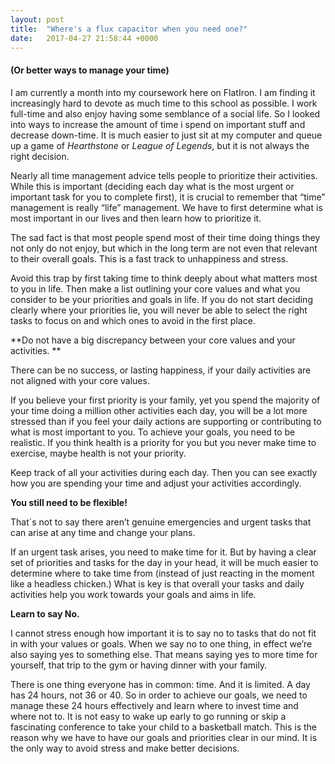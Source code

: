 ```yaml
---
layout: post
title:  "Where's a flux capacitor when you need one?"
date:   2017-04-27 21:58:44 +0000
---
```


#### (Or better ways to manage your time)

 I am currently a month into my coursework here on FlatIron. I am finding it increasingly hard to devote as much time to this school as possible. I work full-time and also enjoy having some semblance of a social life. So I looked into ways to increase the amount of time i spend on important stuff and decrease down-time. It is much easier to just sit at my computer and queue up a game of *Hearthstone* or *League of Legends*, but it is not always the right decision.

Nearly all time management advice tells people to prioritize their activities. While this is important (deciding each day what is the most urgent or important task for you to complete first), it is crucial to remember that “time” management is really “life” management. We have to first determine what is most important in our lives and then learn how to prioritize it.

The sad fact is that most people spend most of their time doing things they not only do not enjoy, but which in the long term are not even that relevant to their overall goals. This is a fast track to unhappiness and stress.

Avoid this trap by first taking time to think deeply about what matters most to you in life. Then make a list outlining your core values and what you consider to be your priorities and goals in life. If you do not start deciding clearly where your priorities lie, you will never be able to select the right tasks to focus on and which ones to avoid in the first place.

**Do not have a big discrepancy between your core values and your activities.
**

There can be no success, or lasting happiness, if your daily activities are not aligned with your core values.

If you believe your first priority is your family, yet you spend the majority of your time doing a million other activities each day, you will be a lot more stressed than if you feel your daily actions are supporting or contributing to what is most important to you. To achieve your goals, you need to be realistic. If you think health is a priority for you but you never make time to exercise, maybe health is not your priority.

Keep track of all your activities during each day. Then you can see exactly how you are spending your time and adjust your activities accordingly.

**You still need to be flexible!**

That´s not to say there aren’t genuine emergencies and urgent tasks that can arise at any time and change your plans.

If an urgent task arises, you need to make time for it. But by having a clear set of priorities and tasks for the day in your head, it will be much easier to determine where to take time from (instead of just reacting in the moment like a headless chicken.) What is key is that overall your tasks and daily activities help you work towards your goals and aims in life.

**Learn to say No.**

I cannot stress enough how important it is to say no to tasks that do not fit in with your values or goals. When we say no to one thing, in effect we’re also saying yes to something else. That means saying yes to more time for yourself, that trip to the gym or having dinner with your family.

There is one thing everyone has in common: time. And it is limited. A day has 24 hours, not 36 or 40. So in order to achieve our goals, we need to manage these 24 hours effectively and learn where to invest time and where not to. It is not easy to wake up early to go running or skip a fascinating conference to take your child to a basketball match. This is the reason why we have to have our goals and priorities clear in our mind. It is the only way to avoid stress and make better decisions.
